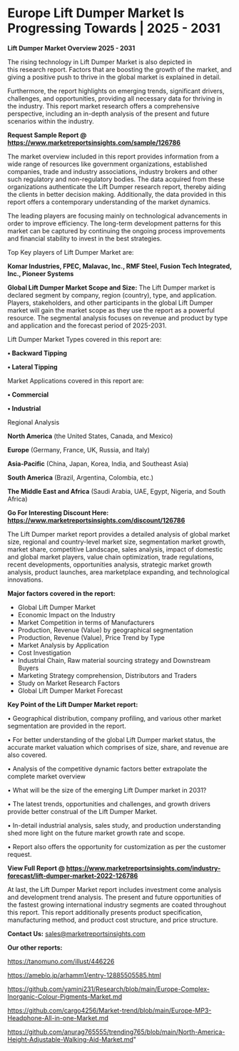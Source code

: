 # Europe Lift Dumper Market Is Progressing Towards | 2025 - 2031

<Strong> Lift Dumper Market Overview 2025 - 2031</strong>

The rising technology in Lift Dumper Market is also depicted in this research report. Factors that are boosting the growth of the market, and giving a positive push to thrive in the global market is explained in detail.

Furthermore, the report highlights on emerging trends, significant drivers, challenges, and opportunities, providing all necessary data for thriving in the industry. This report market research offers a comprehensive perspective, including an in-depth analysis of the present and future scenarios within the industry.

<strong>Request Sample Report @ <a href=https://www.marketreportsinsights.com/sample/126786>https://www.marketreportsinsights.com/sample/126786</a></strong>

The market overview included in this report provides information from a wide range of resources like government organizations, established companies, trade and industry associations, industry brokers and other such regulatory and non-regulatory bodies. The data acquired from these organizations authenticate the Lift Dumper research report, thereby aiding the clients in better decision making. Additionally, the data provided in this report offers a contemporary understanding of the market dynamics.

The leading players are focusing mainly on technological advancements in order to improve efficiency. The long-term development patterns for this market can be captured by continuing the ongoing process improvements and financial stability to invest in the best strategies.

Top Key players of Lift Dumper Market are:

<strong>Komar Industries, FPEC, Malavac, Inc., RMF Steel, Fusion Tech Integrated, Inc., Pioneer Systems</strong>

<strong><b>Global Lift Dumper Market Scope and Size:</b></strong>
The Lift Dumper market is declared segment by company, region (country), type, and application. Players, stakeholders, and other participants in the global Lift Dumper market will gain the market scope as they use the report as a powerful resource. The segmental analysis focuses on revenue and product by type and application and the forecast period of 2025-2031.

Lift Dumper Market Types covered in this report are:

<strong>• Backward Tipping

• Lateral Tipping</strong>

Market Applications covered in this report are:

<strong>• Commercial

• Industrial</strong> 

Regional Analysis

<strong>North America</strong> (the United States, Canada, and Mexico)

<strong>Europe</strong> (Germany, France, UK, Russia, and Italy)

<strong>Asia-Pacific</strong> (China, Japan, Korea, India, and Southeast Asia)

<strong>South America</strong> (Brazil, Argentina, Colombia, etc.)

<strong>The Middle East and Africa</strong> (Saudi Arabia, UAE, Egypt, Nigeria, and South Africa)

<strong>Go For Interesting Discount Here: <a href=https://www.marketreportsinsights.com/discount/126786>https://www.marketreportsinsights.com/discount/126786</a></strong>

The Lift Dumper market report provides a detailed analysis of global market size, regional and country-level market size, segmentation market growth, market share, competitive Landscape, sales analysis, impact of domestic and global market players, value chain optimization, trade regulations, recent developments, opportunities analysis, strategic market growth analysis, product launches, area marketplace expanding, and technological innovations.

<strong><b>Major factors covered in the report:</b></strong>
<ul>
  <li>Global Lift Dumper Market </li>
  <li>Economic Impact on the Industry</li>
  <li>Market Competition in terms of Manufacturers</li>
  <li>Production, Revenue (Value) by geographical segmentation</li>
  <li>Production, Revenue (Value), Price Trend by Type</li>
  <li>Market Analysis by Application</li>
  <li>Cost Investigation</li>
  <li>Industrial Chain, Raw material sourcing strategy and Downstream Buyers</li>
  <li>Marketing Strategy comprehension, Distributors and Traders</li>
  <li>Study on Market Research Factors</li>
  <li>Global Lift Dumper Market Forecast</li>
</ul>

<strong><b>Key Point of the Lift Dumper Market report:</b></strong>

• Geographical distribution, company profiling, and various other market segmentation are provided in the report.

• For better understanding of the global Lift Dumper market status, the accurate market valuation which comprises of size, share, and revenue are also covered.

• Analysis of the competitive dynamic factors better extrapolate the complete market overview

• What will be the size of the emerging Lift Dumper market in 2031?

• The latest trends, opportunities and challenges, and growth drivers provide better construal of the Lift Dumper Market.

• In-detail industrial analysis, sales study, and production understanding shed more light on the future market growth rate and scope.

• Report also offers the opportunity for customization as per the customer request.

<strong><b>View Full Report @ <a href=https://www.marketreportsinsights.com/industry-forecast/lift-dumper-market-2022-126786>https://www.marketreportsinsights.com/industry-forecast/lift-dumper-market-2022-126786</a></b></strong>


At last, the Lift Dumper Market report includes investment come analysis and development trend analysis. The present and future opportunities of the fastest growing international industry segments are coated throughout this report. This report additionally presents product specification, manufacturing method, and product cost structure, and price structure.

<strong>Contact Us:</strong>
sales@marketreportsinsights.com

<strong>Our other reports:</strong>

<a href=https://tanomuno.com/illust/446226>https://tanomuno.com/illust/446226</a>

<a href=https://ameblo.jp/arhamm1/entry-12885505585.html>https://ameblo.jp/arhamm1/entry-12885505585.html</a>

<a href=https://github.com/yamini231/Research/blob/main/Europe-Complex-Inorganic-Colour-Pigments-Market.md>https://github.com/yamini231/Research/blob/main/Europe-Complex-Inorganic-Colour-Pigments-Market.md</a>

<a href=https://github.com/cargo4256/Market-trend/blob/main/Europe-MP3-Headphone-All-in-one-Market.md>https://github.com/cargo4256/Market-trend/blob/main/Europe-MP3-Headphone-All-in-one-Market.md</a>

<a href=https://github.com/anurag765555/trending765/blob/main/North-America-Height-Adjustable-Walking-Aid-Market.md>https://github.com/anurag765555/trending765/blob/main/North-America-Height-Adjustable-Walking-Aid-Market.md</a>"
